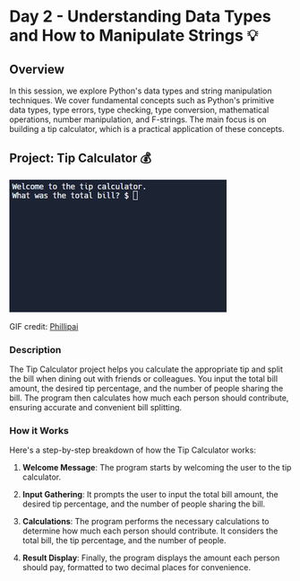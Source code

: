 # Day 2 - Understanding Data Types and How to Manipulate Strings 💡

## Overview

In this session, we explore Python's data types and string manipulation techniques. We cover fundamental concepts such as Python's primitive data types, type errors, type checking, type conversion, mathematical operations, number manipulation, and F-strings. The main focus is on building a tip calculator, which is a practical application of these concepts.

## Project: Tip Calculator 💰
![day02](https://github.com/hasn20/100-Days-of-Python/blob/main/Day%202/day_2.gif)


GIF credit: [Phillipai](https://github.com/phillipai)

### Description

The Tip Calculator project helps you calculate the appropriate tip and split the bill when dining out with friends or colleagues. You input the total bill amount, the desired tip percentage, and the number of people sharing the bill. The program then calculates how much each person should contribute, ensuring accurate and convenient bill splitting.

### How it Works

Here's a step-by-step breakdown of how the Tip Calculator works:

1. **Welcome Message**: The program starts by welcoming the user to the tip calculator.

2. **Input Gathering**: It prompts the user to input the total bill amount, the desired tip percentage, and the number of people sharing the bill.

3. **Calculations**: The program performs the necessary calculations to determine how much each person should contribute. It considers the total bill, the tip percentage, and the number of people.

4. **Result Display**: Finally, the program displays the amount each person should pay, formatted to two decimal places for convenience.
